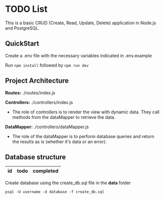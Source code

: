 # TODO List

This is a basic CRUD (Create, Read, Update, Delete) application in Node.js and PostgreSQL.

## QuickStart

Create a .env file with the necessary variables indicated in .env.example

Run `npm install` followed by `npm run dev`

## Project Architecture

**Routes:** ./routes/index.js

**Controllers:** ./controllers/index.js

- The role of controllers is to render the view with dynamic data. They call methods from the dataMapper to retrieve the data.

**DataMapper:** ./controllers/dataMapper.js

- The role of the dataMapper is to perform database queries and return the results as is (whether it's data or an error).

## Database structure

| id  | todo | completed |
| --- | ---- | --------- |

Create database using the create_db.sql file in the **data** folder

`psql -U username -d database -f create_db.sql`
